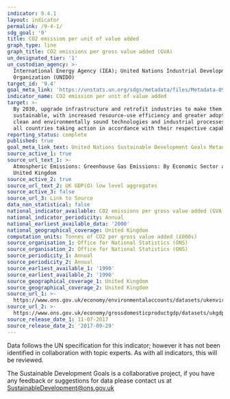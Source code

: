 ```yaml
---
indicator: 9.4.1
layout: indicator
permalink: /9-4-1/
sdg_goal: '9'
title: CO2 emission per unit of value added
graph_type: line
graph_title: CO2 emissions per gross value added (GVA)
un_designated_tier: '1'
un_custodian_agency: >-
  International Energy Agency (IEA); United Nations Industrial Development
  Organization (UNIDO)
target_id: '9.4'
goal_meta_link: 'https://unstats.un.org/sdgs/metadata/files/Metadata-09-04-01.pdf'
indicator_name: CO2 emission per unit of value added
target: >-
  By 2030, upgrade infrastructure and retrofit industries to make them
  sustainable, with increased resource-use efficiency and greater adoption of
  clean and environmentally sound technologies and industrial processes, with
  all countries taking action in accordance with their respective capabilities
reporting_status: complete
published: true
goal_meta_link_text: United Nations Sustainable Development Goals Metadata (pdf 515kB)
source_active_1: true
source_url_text_1: >-
  Atmospheric Emissions: Greenhouse Gas Emissions: By Economic Sector and Gas,
  United Kingdom
source_active_2: true
source_url_text_2: UK GDP(O) low level aggregates
source_active_3: false
source_url_3: Link to Source
data_non_statistical: false
national_indicator_available: CO2 emissions per gross value added (GVA)
national_indicator_periodicity: Annual
national_earliest_available_data: '2000'
national_geographical_coverage: United Kingdom
computation_units: Tonnes of CO2 per gross value added (£000s)
source_organisation_1: Office for National Statistics (ONS)
source_organisation_2: Office for National Statistics (ONS)
source_periodicity_1: Annual
source_periodicity_2: Annual
source_earliest_available_1: '1990'
source_earliest_available_2: '1990'
source_geographical_coverage_1: United Kingdom
source_geographical_coverage_2: United Kingdom
source_url_1: >-
  https://www.ons.gov.uk/economy/environmentalaccounts/datasets/ukenvironmentalaccountsatmosphericemissionsgreenhousegasemissionsbyeconomicsectorandgasunitedkingdom 
source_url_2: >-
  https://www.ons.gov.uk/economy/grossdomesticproductgdp/datasets/ukgdpolowlevelaggregates
source_release_date_1: 11-07-2017
source_release_date_2: '2017-09-29'
---
```

Data follows the UN specification for this indicator; however it has not been identified in collaboration with topic experts. As with all indicators, this will be reviewed.

The Sustainable Development Goals is a collaborative project, if you have any feedback or suggestions for data please contact us at <SustainableDevelopment@ons.gov.uk>
